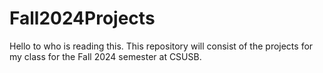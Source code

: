# Fall2024Projects
Hello to who is reading this. This repository will consist of the projects for my class for the Fall 2024 semester at CSUSB. 
